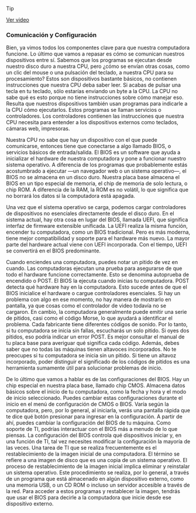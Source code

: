 > [!TIP]  
> [Ver video](https://youtu.be/Y8-J1QyP6lg)

### Comunicación y Configuración

Bien, ya vimos todos los componentes clave para que nuestra computadora funcione. Lo último que vamos a repasar es cómo se comunican nuestros dispositivos entre sí. Sabemos que los programas se ejecutan desde nuestro disco duro a nuestra CPU, pero ¿cómo se envían otras cosas, como un clic del mouse o una pulsación del teclado, a nuestra CPU para su procesamiento? Estos son dispositivos bastante básicos, no contienen instrucciones que nuestra CPU deba saber leer. Si acabas de pulsar una tecla en tu teclado, sólo estarías enviando un byte a la CPU. La CPU no sabe qué es esto porque no tiene instrucciones sobre cómo manejar eso. Resulta que nuestros dispositivos también usan programas para indicarle a la CPU cómo ejecutarlos. Estos programas se llaman servicios o controladores. Los controladores contienen las instrucciones que nuestra CPU necesita para entender a los dispositivos externos como teclados, cámaras web, impresoras.

Nuestra CPU no sabe que hay un dispositivo con el que puede comunicarse, entonces tiene que conectarse a algo llamado BIOS, o servicios básicos de entrada/salida. El BIOS es un software que ayuda a inicializar el hardware de nuestra computadora y pone a funcionar nuestro sistema operativo. A diferencia de los programas que probablemente estás acostumbrado a ejecutar —un navegador web o un sistema operativo—, el BIOS no se almacena en un disco duro. Nuestra placa base almacena el BIOS en un tipo especial de memoria, el chip de memoria de solo lectura, o chip ROM. A diferencia de la RAM, la ROM es no volátil, lo que significa que no borrará los datos si la computadora está apagada.

Una vez que el sistema operativo se carga, podemos cargar controladores de dispositivos no esenciales directamente desde el disco duro. En el sistema actual, hay otra cosa en lugar del BIOS, llamada UEFI, que significa interfaz de firmware extensible unificada. La UEFI realiza la misma función, encender tu computadora, como un BIOS tradicional. Pero es más moderna, tiene mejor compatibilidad y soporte para el hardware más nuevo. La mayor parte del hardware actual viene con UEFI incorporada. Con el tiempo, UEFI se convertirá en el BIOS predominante.

Cuando enciendes una computadora, puedes notar un pitido de vez en cuando. Las computadoras ejecutan una prueba para asegurarse de que todo el hardware funcione correctamente. Esto se denomina autoprueba de encendido o POST. El BIOS la ejecuta cuando inicias tu computadora. POST detecta qué hardware hay en la computadora. Esto sucede antes de que el BIOS inicialice el hardware o cargue controladores esenciales. Si hay un problema con algo en ese momento, no hay manera de mostrarlo en pantalla, ya que cosas como el controlador de video todavía no se cargaron. En cambio, la computadora generalmente puede emitir una serie de pitidos, casi como el código Morse, lo que ayudará a identificar el problema. Cada fabricante tiene diferentes códigos de sonido. Por lo tanto, si tu computadora se inicia sin fallas, escucharás un solo pitido. Si oyes dos pitidos, eso podría indicar un error POST. Es mejor consultar el manual de tu placa base para averiguar qué significa cada código. Además, debes saber que no todas las máquinas tienen altavoces incorporados. No te preocupes si tu computadora se inicia sin un pitido. Si tiene un altavoz incorporado, poder distinguir el significado de los códigos de pitidos es una herramienta sumamente útil para solucionar problemas de inicio.

De lo último que vamos a hablar es de las configuraciones del BIOS. Hay un chip especial en nuestra placa base, llamado chip CMOS. Almacena datos básicos sobre el inicio de tu computadora, como la fecha y hora y el modo de inicio seleccionado. Puedes cambiar estas configuraciones durante el inicio en el menú de configuración de CMOS o BIOS. Varía según la computadora, pero, por lo general, al iniciarla, verás una pantalla rápida que te dice qué botón presionar para ingresar en la configuración. A partir de ahí, puedes cambiar la configuración del BIOS de tu máquina. Como soporte de TI, podrías interactuar con el BIOS más a menudo de lo que piensas. La configuración del BIOS controla qué dispositivos iniciar y, en una función de TI, tal vez necesites modificar la configuración la mayoría de las veces. Una tarea de TI que se realiza frecuentemente es el restablecimiento de la imagen inicial de una computadora. El término se refiere a una imagen de disco que es una copia de un sistema operativo. El proceso de restablecimiento de la imagen inicial implica eliminar y reinstalar un sistema operativo. Este procedimiento se realiza, por lo general, a través de un programa que está almacenado en algún dispositivo externo, como una memoria USB, o un CD ROM o incluso un servidor accesible a través de la red. Para acceder a estos programas y restablecer la imagen, tendrás que usar el BIOS para decirle a la computadora que inicie desde ese dispositivo externo.
